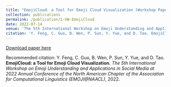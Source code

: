 ```yaml
---
title: "EmojiCloud: a Tool for Emoji Cloud Visualization (Workshop Paper)"
collection: publications
permalink: /publication/1-UW-EmojiCloud
date: 2022-07-14
venue: 'The 5th International Workshop on Emoji Understanding and Applications in Social Media at 2022 Annual Conference of the North American Chapter of the Association for Computational Linguistics (EMOJI@NAACL)'
citation: 'Y. Feng, C. Guo, B. Wen, P. Sun, Y. Yue, and D. Tao. EmojiCloud: a Tool for Emoji Cloud Visualization. The 5th International Workshop on Emoji Understanding and Applications in Social Media at 2022 Annual Conference of the North American Chapter of the Association for Computational Linguistics (EMOJI@NAACL), 2022.'
---
```


<a href = "http://chengguo2000.github.io/files/Papers/EmojiCloud.pdf">Download paper here</a>

Recommended citation: 
Y. Feng, C. Guo, B. Wen, P. Sun, Y. Yue, and D. Tao.
**EmojiCloud: a Tool for Emoji Cloud Visualization.**
*The 5th International Workshop on Emoji Understanding and Applications in Social Media at 2022 Annual Conference of the North American Chapter of the Association for Computational Linguistics (EMOJI@NAACL)*, 2022.